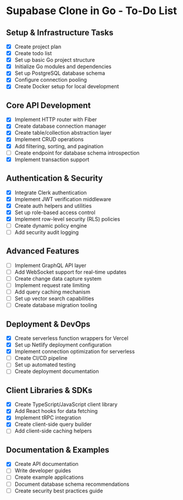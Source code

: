 # Supabase Clone in Go - To-Do List

## Setup & Infrastructure Tasks
- [x] Create project plan
- [x] Create todo list
- [x] Set up basic Go project structure
- [x] Initialize Go modules and dependencies
- [x] Set up PostgreSQL database schema
- [x] Configure connection pooling
- [x] Create Docker setup for local development
## Core API Development
- [x] Implement HTTP router with Fiber
- [x] Create database connection manager
- [x] Create table/collection abstraction layer
- [x] Implement CRUD operations
- [x] Add filtering, sorting, and pagination
- [ ] Create endpoint for database schema introspection
- [x] Implement transaction support

## Authentication & Security
- [x] Integrate Clerk authentication
- [x] Implement JWT verification middleware
- [x] Create auth helpers and utilities
- [x] Set up role-based access control
- [x] Implement row-level security (RLS) policies
- [ ] Create dynamic policy engine
- [ ] Add security audit logging

## Advanced Features
- [ ] Implement GraphQL API layer
- [ ] Add WebSocket support for real-time updates
- [ ] Create change data capture system
- [ ] Implement request rate limiting
- [ ] Add query caching mechanism
- [ ] Set up vector search capabilities
- [ ] Create database migration tooling

## Deployment & DevOps
- [x] Create serverless function wrappers for Vercel
- [x] Set up Netlify deployment configuration
- [x] Implement connection optimization for serverless
- [ ] Create CI/CD pipeline
- [ ] Set up automated testing
- [ ] Create deployment documentation

## Client Libraries & SDKs
- [x] Create TypeScript/JavaScript client library
- [x] Add React hooks for data fetching
- [X] Implement tRPC integration
- [x] Create client-side query builder
- [ ] Add client-side caching helpers

## Documentation & Examples
- [X] Create API documentation
- [ ] Write developer guides
- [ ] Create example applications
- [ ] Document database schema recommendations
- [ ] Create security best practices guide
